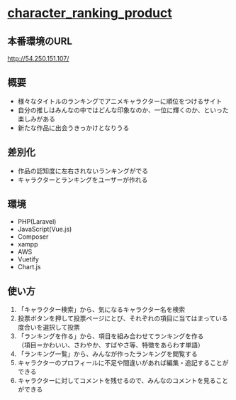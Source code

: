 # [character_ranking_product](http://54.250.151.107/)

## 本番環境のURL
http://54.250.151.107/
## 概要
* 様々なタイトルのランキングでアニメキャラクターに順位をつけるサイト
* 自分の推しはみんなの中ではどんな印象なのか、一位に輝くのか、といった楽しみがある
* 新たな作品に出会うきっかけとなりうる

## 差別化
* 作品の認知度に左右されないランキングがでる
* キャラクターとランキングをユーザーが作れる
## 環境
* PHP(Laravel)
* JavaScript(Vue.js)
* Composer
* xampp
* AWS
* Vuetify
* Chart.js
## 使い方

1. 「キャラクター検索」から、気になるキャラクター名を検索
2. 投票ボタンを押して投票ページにとび、それぞれの項目に当てはまっている度合いを選択して投票
3. 「ランキングを作る」から、項目を組み合わせてランキングを作る\
（項目＝かわいい、さわやか、すばやさ等、特徴をあらわす単語）
4. 「ランキング一覧」から、みんなが作ったランキングを閲覧する
5. キャラクターのプロフィールに不足や間違いがあれば編集・追記することができる
6. キャラクターに対してコメントを残せるので、みんなのコメントを見ることができる